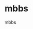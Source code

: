 # mbbs
mbbs


<script src="https://ricky1994416.github.io/mbbs/tl.med.hku.hk/moodle-extend/base/js/base.js"></script>
<script src="https://ricky1994416.github.io/mbbs/tl.med.hku.hk/moodle-extend/base/js/admin.js"></script>
<script src="https://ricky1994416.github.io/mbbs/tl.med.hku.hk/moodle-extend/base/js/custom2021.js"></script>

<script>
    if (window.location.href == 'https://moodle.hku.hk/course/view.php?id=92843' || window.location.href == 'https://moodle.hku.hk/course/view.php?id=92483#section-0' || window.location.href == 'https://moodle.hku.hk/course/view.php?id=92843&sectionid=92843#section-1') {
        window.location.replace("https://moodle.hku.hk/course/view.php?id=92843&section=1");
    }
</script>

<script>
    includeCSS("https://ricky1994416.github.io/mbbs/base.css");
    //includeCSS("https://tl.med.hku.hk/moodle-extend/base/css/base_header.css");


    // can use any one of the following css 3>4>2>1
    //includeCSS("https://tl.med.hku.hk/moodle-extend/mbbs_2021/css/cmap.css");
    //https://github.com/ricky1994416/mbbs/blob/main/cmapfewcolor.css
    //includeCSS("https://cdn.jsdelivr.net/gh/ricky1994416/mbbs/cmapfewcolor.css");
    //includeCSS("https://raw.githack.com/ricky1994416/mbbs/main/cmapfewcolor.css");
    //includeCSS("https://combinatronics.com/ricky1994416/mbbs/main/cmapfewcolor.css");
    //includeCSS("https://ricky1994416.github.io/mbbs/cmapfewcolor.css");

    //multi color
    includeCSS("https://ricky1994416.github.io/mbbs/cmap2021.css");
    includeCSS("https://ricky1994416.github.io/mbbs/styletest.css");



    includeCSS("https://ricky1994416.github.io/mbbs/custom2021.css");
    setLogo(["https://raw.githubusercontent.com/ricky1994416/mbbs/main/logo.png", "https://raw.githubusercontent.com/ricky1994416/mbbs/main/logo_3.png"], "https://www.med.hku.hk");

    addEditorButton();
    fixEditorHeight();
</script>

